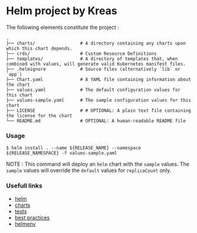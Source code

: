 # Helm project by Kreas

The following elements constitute the project :

```
.
├── charts/                 # A directory containing any charts upon which this chart depends.
├── crds/                   # Custom Resource Definitions
├── templates/              # A directory of templates that, when combined with values, will generate valid Kubernetes manifest files.
├── .helmignore             # Source files (alternatively `lib` or `app`)
├── Chart.yaml              # A YAML file containing information about the chart
├── values.yaml             # The default configuration values for this chart
├── values-sample.yaml      # The sample configuration values for this chart
├── LICENSE                 # # OPTIONAL: A plain text file containing the license for the chart
└── README.md               # OPTIONAL: A human-readable README file
```

### Usage

```shell script
$ helm install . --name ${RELEASE_NAME} --namespace ${RELEASE_NAMESPACE} -f values-sample.yaml
```

NOTE : This command will deploy an `helm` chart with the `sample` values. The `sample` values will override the `default` values for `replicaCount` only.

### Usefull links

- [helm](https://helm.sh/)
- [charts](https://helm.sh/docs/topics/charts/)
- [tests](https://helm.sh/docs/topics/chart_tests/)
- [best practices](https://helm.sh/docs/chart_best_practices/conventions/)
- [helmenv](https://github.com/yuya-takeyama/helmenv)

